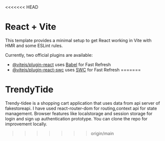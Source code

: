 <<<<<<< HEAD
# React + Vite

This template provides a minimal setup to get React working in Vite with HMR and some ESLint rules.

Currently, two official plugins are available:

- [@vitejs/plugin-react](https://github.com/vitejs/vite-plugin-react/blob/main/packages/plugin-react/README.md) uses [Babel](https://babeljs.io/) for Fast Refresh
- [@vitejs/plugin-react-swc](https://github.com/vitejs/vite-plugin-react-swc) uses [SWC](https://swc.rs/) for Fast Refresh
=======
# TrendyTide
Trendy-tidee is a shopping cart application that uses data from api server of fakestoreapi.
I have used react-router-dom for routing,context api for state management.
Browser features like localstorage and session storage for login and sign up authentication  prototype.
You can clone the repo for improvement locally.
>>>>>>> origin/main
